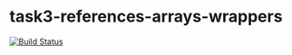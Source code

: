 # task3-references-arrays-wrappers

[![Build Status](https://travis-ci.com/itmo-java-basics-2020/task3-string-spring-swing-Dmitrii-Stukalov.svg?branch=master)](https://travis-ci.com/itmo-java-basics-2020/task3-string-spring-swing-Dmitrii-Stukalov)

